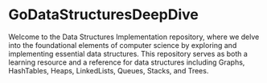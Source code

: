# GoDataStructuresDeepDive

Welcome to the Data Structures Implementation repository, where we delve into the foundational elements of computer science by exploring and implementing essential data structures. This repository serves as both a learning resource and a reference for data structures including Graphs, HashTables, Heaps, LinkedLists, Queues, Stacks, and Trees.
